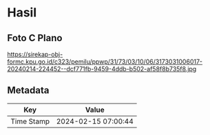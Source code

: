 # Hasil

## Foto C Plano

https://sirekap-obj-formc.kpu.go.id/c323/pemilu/ppwp/31/73/03/10/06/3173031006017-20240214-224452--dcf771fb-9459-4ddb-b502-af58f8b735f8.jpg


## Metadata

| Key        | Value               |
| ---------- | ------------------- |
| Time Stamp | 2024-02-15 07:00:44 |



